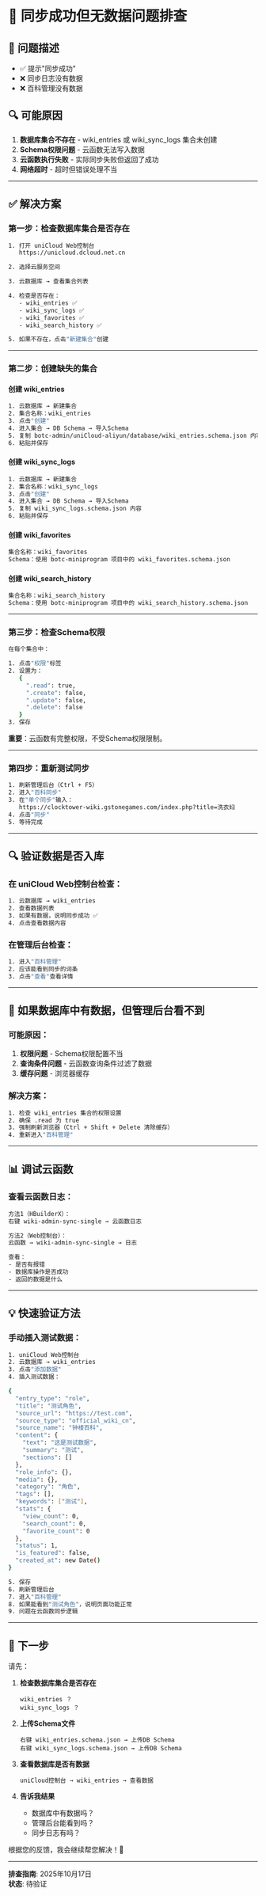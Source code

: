 # 🐛 同步成功但无数据问题排查

## 🎯 问题描述

- ✅ 提示"同步成功"
- ❌ 同步日志没有数据
- ❌ 百科管理没有数据

## 🔍 可能原因

1. **数据库集合不存在** - wiki_entries 或 wiki_sync_logs 集合未创建
2. **Schema权限问题** - 云函数无法写入数据
3. **云函数执行失败** - 实际同步失败但返回了成功
4. **网络超时** - 超时但错误处理不当

---

## ✅ 解决方案

### 第一步：检查数据库集合是否存在

```bash
1. 打开 uniCloud Web控制台
   https://unicloud.dcloud.net.cn

2. 选择云服务空间

3. 云数据库 → 查看集合列表

4. 检查是否存在：
   - wiki_entries ✅
   - wiki_sync_logs ✅
   - wiki_favorites ✅
   - wiki_search_history ✅

5. 如果不存在，点击"新建集合"创建
```

---

### 第二步：创建缺失的集合

#### 创建 wiki_entries
```bash
1. 云数据库 → 新建集合
2. 集合名称：wiki_entries
3. 点击"创建"
4. 进入集合 → DB Schema → 导入Schema
5. 复制 botc-admin/uniCloud-aliyun/database/wiki_entries.schema.json 内容
6. 粘贴并保存
```

#### 创建 wiki_sync_logs
```bash
1. 云数据库 → 新建集合
2. 集合名称：wiki_sync_logs
3. 点击"创建"
4. 进入集合 → DB Schema → 导入Schema
5. 复制 wiki_sync_logs.schema.json 内容
6. 粘贴并保存
```

#### 创建 wiki_favorites
```bash
集合名称：wiki_favorites
Schema：使用 botc-miniprogram 项目中的 wiki_favorites.schema.json
```

#### 创建 wiki_search_history
```bash
集合名称：wiki_search_history
Schema：使用 botc-miniprogram 项目中的 wiki_search_history.schema.json
```

---

### 第三步：检查Schema权限

```bash
在每个集合中：

1. 点击"权限"标签
2. 设置为：
   {
     ".read": true,
     ".create": false,
     ".update": false,
     ".delete": false
   }
3. 保存
```

**重要**：云函数有完整权限，不受Schema权限限制。

---

### 第四步：重新测试同步

```bash
1. 刷新管理后台（Ctrl + F5）
2. 进入"百科同步"
3. 在"单个同步"输入：
   https://clocktower-wiki.gstonegames.com/index.php?title=洗衣妇
4. 点击"同步"
5. 等待完成
```

---

## 🔍 验证数据是否入库

### 在 uniCloud Web控制台检查：

```bash
1. 云数据库 → wiki_entries
2. 查看数据列表
3. 如果有数据，说明同步成功 ✅
4. 点击查看数据内容
```

### 在管理后台检查：

```bash
1. 进入"百科管理"
2. 应该能看到同步的词条
3. 点击"查看"查看详情
```

---

## 🎯 如果数据库中有数据，但管理后台看不到

### 可能原因：

1. **权限问题** - Schema权限配置不当
2. **查询条件问题** - 云函数查询条件过滤了数据
3. **缓存问题** - 浏览器缓存

### 解决方案：

```bash
1. 检查 wiki_entries 集合的权限设置
2. 确保 .read 为 true
3. 强制刷新浏览器（Ctrl + Shift + Delete 清除缓存）
4. 重新进入"百科管理"
```

---

## 📊 调试云函数

### 查看云函数日志：

```bash
方法1（HBuilderX）：
右键 wiki-admin-sync-single → 云函数日志

方法2（Web控制台）：
云函数 → wiki-admin-sync-single → 日志

查看：
- 是否有报错
- 数据库操作是否成功
- 返回的数据是什么
```

---

## 💡 快速验证方法

### 手动插入测试数据：

```bash
1. uniCloud Web控制台
2. 云数据库 → wiki_entries
3. 点击"添加数据"
4. 插入测试数据：

{
  "entry_type": "role",
  "title": "测试角色",
  "source_url": "https://test.com",
  "source_type": "official_wiki_cn",
  "source_name": "钟楼百科",
  "content": {
    "text": "这是测试数据",
    "summary": "测试",
    "sections": []
  },
  "role_info": {},
  "media": {},
  "category": "角色",
  "tags": [],
  "keywords": ["测试"],
  "stats": {
    "view_count": 0,
    "search_count": 0,
    "favorite_count": 0
  },
  "status": 1,
  "is_featured": false,
  "created_at": new Date()
}

5. 保存
6. 刷新管理后台
7. 进入"百科管理"
8. 如果能看到"测试角色"，说明页面功能正常
9. 问题在云函数同步逻辑
```

---

## 🎯 下一步

请先：

1. **检查数据库集合是否存在**
   ```
   wiki_entries ？
   wiki_sync_logs ？
   ```

2. **上传Schema文件**
   ```
   右键 wiki_entries.schema.json → 上传DB Schema
   右键 wiki_sync_logs.schema.json → 上传DB Schema
   ```

3. **查看数据库是否有数据**
   ```
   uniCloud控制台 → wiki_entries → 查看数据
   ```

4. **告诉我结果**
   - 数据库中有数据吗？
   - 管理后台能看到吗？
   - 同步日志有吗？

根据您的反馈，我会继续帮您解决！🔧

---

**排查指南**: 2025年10月17日  
**状态**: 待验证

